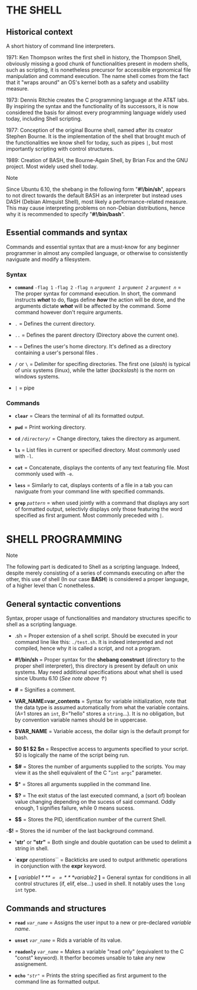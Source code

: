 # THE SHELL
## Historical context
A short history of command line interpreters.

1971: Ken Thompson writes the first shell in history, the Thompson Shell, obviously
missing a good chunk of functionalities present in modern shells, such as scripting,
it is nonetheless precursor for accessible ergonomical file manipulation and command
execution. The name shell comes from the fact that it "wraps around" an OS's kernel
both as a safety and usability measure.

1973: Dennis Ritchie creates the C programming language at the AT&T labs. By inspiring the syntax and the functionality of its successors, it is now considered the basis for almost every programming language widely used today, including Shell scripting.

1977: Conception of the original Bourne shell, named after its creator Stephen Bourne. It is the implementation of the shell that brought much of the functionalities we know shell for today, such as pipes `|`, but most importantly scripting with control structures.

1989: Creation of BASH, the Bourne-Again Shell, by Brian Fox and the GNU project. Most widely used shell today.
> [!NOTE]
> Since Ubuntu 6.10, the shebang in the following form "**#!/bin/sh**", appears to not direct towards the default BASH as an interpreter but instead uses DASH (Debian Almquist Shell), most likely a performance-related measure. This may cause interpreting problems on non-Debian distributions, hence why it is recommended to specify "**#!/bin/bash**".

## Essential commands and syntax
Commands and essential syntax that are a must-know for any beginner programmer in almost any compiled language, or otherwise to consistently naviguate and modify a filesystem.

### Syntax
- **`command`** `-flag 1` `-flag 2` `-flag n` *`argument 1`* *`argument 2`* *`argument n`* = The proper syntax for command execution. In short, the command instructs ***what*** to do, flags define ***how*** the action will be done, and the arguments dictate ***what*** will be affected by the command. Some command however don't require arguments.

- `.` = Defines the current directory.

- `..` = Defines the parent directory (Directory above the current one).

- `~` = Defines the user's home directory. It's defined as a directory containing a user's personal files .

- `/` or `\` = Delimiter for specifing directories. The first one (*slash*) is typical of unix systems (linux), while the latter (*backslash*) is the norm on windows systems.

- `|` = pipe

### Commands
- **`clear`** = Clears the terminal of all its formatted output.

- **`pwd`** = Print working directory.

- **`cd`** *`/directory/`* = Change directory, takes the directory as argument.

- **`ls`** = List files in current or specified directory. Most commonly used with `-l`.

- **`cat`** = Concatenate, displays the contents of any text featuring file. Most commonly used with `-e`.

- **`less`** = Similarly to cat, displays contents of a file in a tab you can naviguate from your command line with specified commands.

- **`grep`** *`pattern`* = when used jointly with a command that displays any sort of formatted output, selectivly displays only those featuring the word specified as first argument. Most commonly preceded with `|`.

# SHELL PROGRAMMING
> [!NOTE]
> The following part is dedicated to Shell as a scripting language. Indeed, despite merely consisting of a series of commands executing on after the other, this use of shell (In our case **BASH**) is considered a proper language, of a higher level than C nonetheless.

## General syntactic conventions
Syntax, proper usage of functionalities and mandatory structures specific to shell as a scripting language.

- .sh = Proper extension of a shell script. Should be executed in your command line like this: `./test.sh`. It is indeed interpreted and not compiled, hence why it is called a script, and not a program.

- **#!/bin/sh** = Proper syntax for the **shebang construct** (directory to the proper shell interpreter), this directory is present by default on unix systems. May need additional specifications about what shell is used since Ubuntu 6.10 (*See note above ↑*)

- **#** = Signifies a comment.

- **VAR_NAME=var_contents** = Syntax for variable initialization, note that the data type is assumed automatically from what the variable contains. (A=1 stores an `int`, B="hello" stores a `string`...). It is no obligation, but by convention variable names should be in uppercase.

- **$VAR_NAME** = Variable access, the dollar sign is the default prompt for bash.

- **$0 $1 $2 $n** = Respective access to arguments specified to your script. $0 is logically the name of the script being run.

- **$#** = Stores the number of arguments supplied to the scripts. You may view it as the shell equivalent of the C "`int argc`" parameter.

- **$*** = Stores all arguments supplied in the command line.

- **$?** = The exit status of the last executed command, a (sort of) boolean value changing depending on the sucess of said command. Oddly enough, 1 signifies failure, while 0 means sucess.

- **$$** = Stores the PID, identification number of the current Shell.

-**$!** = Stores the id number of the last background command.

- **'str'** or **"str"** = Both single and double quotation can be used to delimit a string in shell.

- `**expr** *operations*`` = Backticks are used to output arithmetic operations in conjunction with the **expr** keyword.

- **[** *$variable1* **==** *$variable2* **]** = General syntax for conditions in all control structures (if, elif, else...) used in shell. It notably uses the `long int` type.

## Commands and structures

- **`read`** *`var_name`* = Assigns the user input to a new or pre-declared *variable name*.

- **`unset`** *`var_name`* = Rids a variable of its value.

- **`readonly`** *`var_name`* = Makes a variable "read only" (equivalent to the C "const" keyword). It therfor becomes unsable to take any new assignement.

- **`echo`** *`"str"`* = Prints the string specified as first argument to the command line as formatted output. 

